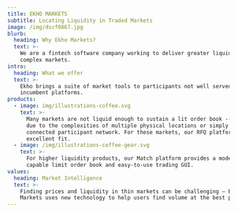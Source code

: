 ```yaml
---
title: EKHO MARKETS
subtitle: Locating Liquidity in Traded Markets
image: /img/dscf0867.jpg
blurb:
  heading: Why Ekho Markets?
  text: >-
    We are a fintech software company working to deliver greater liquidity in
    complex markets.
intro:
  heading: What we offer
  text: >-
    Ekho brings a suite of market tools to participants not well served by
    incumbent platforms.
products:
  - image: img/illustrations-coffee.svg
    text: >-
      Many markets are not liquid enough to sustain a lit order book -- whether
      due to the complexities of multiple physical locations or simply a poorly
      connected participant network. For these markets, our RFQ platform is an
      excellent fit.
  - image: /img/illustrations-coffee-gear.svg
    text: >-
      For higher liquidity products, our Match platform provides a modern,
      capable limit order book and easy-to-use trading GUI.
values:
  heading: Market Intelligence
  text: >-
    Finding prices and liquidity in thin markets can be challenging – Ekho
    Markets uses new technology to help users find volume at the best prices.
---
```


